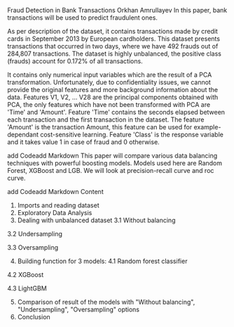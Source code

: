 Fraud Detection in Bank Transactions
Orkhan Amrullayev
In this paper, bank transactions will be used to predict fraudulent ones.

As per description of the dataset, it contains transactions made by credit cards in September 2013 by European cardholders. This dataset presents transactions that occurred in two days, where we have 492 frauds out of 284,807 transactions. The dataset is highly unbalanced, the positive class (frauds) account for 0.172% of all transactions.

It contains only numerical input variables which are the result of a PCA transformation. Unfortunately, due to confidentiality issues, we cannot provide the original features and more background information about the data. Features V1, V2, … V28 are the principal components obtained with PCA, the only features which have not been transformed with PCA are 'Time' and 'Amount'. Feature 'Time' contains the seconds elapsed between each transaction and the first transaction in the dataset. The feature 'Amount' is the transaction Amount, this feature can be used for example-dependant cost-sensitive learning. Feature 'Class' is the response variable and it takes value 1 in case of fraud and 0 otherwise.

add Codeadd Markdown
This paper will compare various data balancing techniques with powerful boosting models. Models used here are Random Forest, XGBoost and LGB. We will look at precision-recall curve and roc curve.

add Codeadd Markdown
Content
1. Imports and reading dataset
2. Exploratory Data Analysis
3. Dealing with unbalanced dataset
3.1 Without balancing

3.2 Undersampling

3.3 Oversampling

4. Building function for 3 models:
4.1 Random forest classifier

4.2 XGBoost

4.3 LightGBM

5. Comparison of result of the models with "Without balancing", "Undersampling", "Oversampling" options
6. Conclusion
